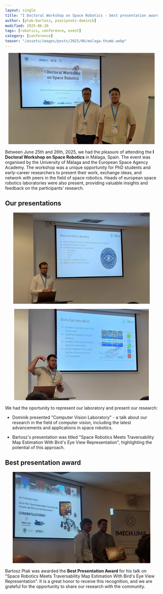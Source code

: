```yaml
---
layout: single
title: "I Doctoral Workshop on Space Robotics - best presentation award!"
author: [ptak-bartosz, pieczynski-dominik]
modified: 2025-06-26
tags: [robotics, conference, event]
category: [conference]
teaser: "/assets/images/posts/2025/06/malaga-thumb.webp"
---
```


<p align="center">
    <img src="/assets/images/posts/2025/06/malaga-header.webp" height="300px" />
</p>

Between June 25th and 26th, 2025, we had the pleasure of attending the **I Doctoral Workshop on Space Robotics** in Málaga, Spain. The event was organised by the University of Málaga and the European Space Agency Academy. The workshop was a unique opportunity for PhD students and early-career researchers to present their work, exchange ideas, and network with peers in the field of space robotics. Heads of european space robotics laboratories were also present, providing valuable insights and feedback on the participants' research.



## Our presentations

<p align="center">
    <img src="/assets/images/posts/2025/06/malaga-dominik.webp" height="300px" />
</p>

<p align="center">
    <img src="/assets/images/posts/2025/06/malaga-bartosz.webp" height="300px" />
</p>

We had the oportunity to represent our laboratory and present our research:

  - Dominik presented "Computer Vision Laboratory" - a talk about our research in the field of computer vision, including the latest advancements and applications in space robotics.

  - Bartosz's presentation was titled "Space Robotics Meets Traversability Map Estimation With Bird's Eye View Representation", highlighting the potential of this approach.


## Best presentation award

<p align="center">
    <img src="/assets/images/posts/2025/06/malaga-award.webp" height="300px" />
</p>

Bartosz Ptak was awarded the **Best Presentation Award** for his talk on "Space Robotics Meets Traversability Map Estimation With Bird's Eye View Representation". It is a great honor to receive this recognition, and we are grateful for the opportunity to share our research with the community.
